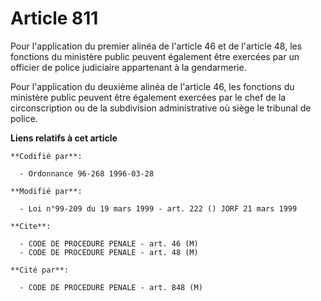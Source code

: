 # Article 811

Pour l'application du premier alinéa de l'article 46 et de l'article 48, les fonctions du ministère public peuvent également
être exercées par un officier de police judiciaire appartenant à la gendarmerie.

Pour l'application du deuxième alinéa de l'article 46, les fonctions du ministère public peuvent être également exercées par
le chef de la circonscription ou de la subdivision administrative où siège le tribunal de police.

**Liens relatifs à cet article**

	**Codifié par**:

	  - Ordonnance 96-268 1996-03-28

	**Modifié par**:

	  - Loi n°99-209 du 19 mars 1999 - art. 222 () JORF 21 mars 1999

	**Cite**:

	  - CODE DE PROCEDURE PENALE - art. 46 (M)
	  - CODE DE PROCEDURE PENALE - art. 48 (M)

	**Cité par**:

	  - CODE DE PROCEDURE PENALE - art. 848 (M)
